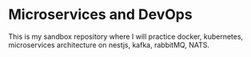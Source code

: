 # Microservices and DevOps
This is my sandbox repository where I will practice docker, kubernetes, microservices architecture on nestjs, kafka, rabbitMQ, NATS.

